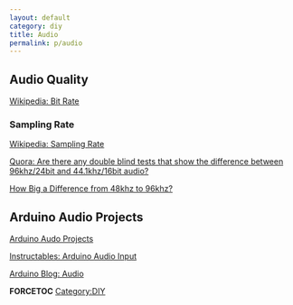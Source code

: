 ```yaml
---
layout: default
category: diy
title: Audio
permalink: p/audio
---
```


Audio Quality
-------------

[Wikipedia: Bit Rate](https://en.wikipedia.org/wiki/Bit_rate#Audio)

### Sampling Rate

[Wikipedia: Sampling Rate](https://en.wikipedia.org/wiki/Sampling_(signal_processing)#Sampling_rate)

[Quora: Are there any double blind tests that show the difference between 96khz/24bit and 44.1khz/16bit audio?](http://www.quora.com/Are-there-any-double-blind-tests-that-show-the-difference-between-96khz-24bit-and-44-1khz-16bit-audio)

[How Big a Difference from 48khz to 96khz?](http://forum.cakewalk.com/How-Big-a-Difference-from-48khz-to-96khz-m2123831.aspx)

Arduino Audio Projects
----------------------

[Arduino Audo Projects](http://duino4projects.com/projects/sound-audio-projects/)

[Instructables: Arduino Audio Input](http://www.instructables.com/id/Arduino-Audio-Input/)

[Arduino Blog: Audio](https://blog.arduino.cc/category/audio/)

__FORCETOC__ [Category:DIY](/Category:DIY "wikilink")
